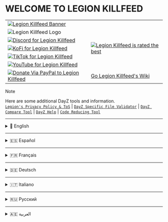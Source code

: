 # WELCOME TO LEGION KILLFEED

<table>
  <tr>
    <td colspan="2">
      <a href="https://killfeed.co/"><img src="https://killfeed.co/a/i/lkb.png" alt="Legion Killfeed Banner"></a>
    </td>
  </tr>
  <tr>
    <td><img src="https://killfeed.co/a/i/LK.gif" alt="Legion Killfeed Logo"></td>
    <td rowspan="5"><a href="https://www.trustpilot.com/review/killfeed.co"><img src="https://i.ibb.co/VYG3WVvg/Legion-Best.png" alt="Legion Killfeed is rated the best"></a></td>
  </tr>
  <tr>
    <td><a href="https://discord.gg/LegionKillfeed"><img src="https://killfeed.co/a/gh/LegionCord.png" alt="Discord for Legion Killfeed"></a></td>
  </tr>
  <tr>
    <td><a href="https://ko-fi.com/LegionKillfeed"><img src="https://killfeed.co/a/gh/LegionFi.png" alt="KoFi for Legion Killfeed"></a></td>
  </tr>
  <tr>
    <td><a href="https://www.tiktok.com/@legionkillfeed"><img src="https://killfeed.co/a/gh/LegionTok.png" alt="TikTok for Legion Killfeed"></a></td>
  </tr>
  <tr>
    <td><a href="https://youtube.com/@LegionKillfeed"><img src="https://killfeed.co/a/gh/LegionTube.png" alt="YouTube for Legion Killfeed"></a></td>
  </tr>
  <tr>
    <td><a href="https://PayPal.Me/CoderSoul"><img src="https://killfeed.co/a/gh/LegionPay.png" alt="Donate Via PayPal to Legion Killfeed"></a></td>
    <td><a href="https://github.com/LegionKillfeed/LegionKillfeed/wiki/Home">Go Legion Killfeed's Wiki</a></td>
  </tr>
</table> 

> [!NOTE]
> Here are some additional DayZ tools and information.  
> [`Legion's Privacy Policy & ToS`](https://killfeed.co/legal "Click to open Legion's Website") | [`DayZ Specific File Validator`](https://dayz.modding.click/file-validator "Click to view the dayz specific file validator") |  [`DayZ Compare Tool`](https://killfeed.co/dayz/compare-files "Click to jump to Dayz Compare Tool") | [`DayZ Help`](https://killfeed.co/dayz "Click to go to Legion's website") | [`Code Reducing Tool`](https://modding.click/code-reducer)

---

<details>
<summary>
📌 English
</summary>

- [Getting Started](https://github.com/LegionKillfeed/LegionKillfeed/wiki/English/#getting-started)
- [How to Set Up the Bot](https://github.com/LegionKillfeed/LegionKillfeed/wiki/English/#how-to-setup-bot)
- [FAQs & Tips](https://github.com/LegionKillfeed/LegionKillfeed/wiki/English/#faqs)
- [Bot Invite](https://discord.com/oauth2/authorize?client_id=1122337769008680971)
- [Commands](https://github.com/LegionKillfeed/LegionKillfeed/wiki/English/#commands)
  - [Subscriber Only](https://github.com/LegionKillfeed/LegionKillfeed/wiki/English/#subscriber-only)
  - [Setup](https://github.com/LegionKillfeed/LegionKillfeed/wiki/English/#subscriber-setup)
  - [Additional Settings](https://github.com/LegionKillfeed/LegionKillfeed/wiki/English/#subscriber-additional)
  - [Admin](https://github.com/LegionKillfeed/LegionKillfeed/wiki//#admin)
  - [Killfeed Settings](https://github.com/LegionKillfeed/LegionKillfeed/wiki/English/#killfeed-settings)
  - [Server Styling](https://github.com/LegionKillfeed/LegionKillfeed/wiki/English/#server-styling)
  - [Server Naming](https://github.com/LegionKillfeed/LegionKillfeed/wiki/English/#server-naming)
  - [Scheduler](https://github.com/LegionKillfeed/LegionKillfeed/wiki/English/#scheduler)
  - [PVE Auto Ban](https://github.com/LegionKillfeed/LegionKillfeed/wiki/English/#pve-autoban)
  - [Shoppi Config](https://github.com/LegionKillfeed/LegionKillfeed/wiki/English/#shoppi-config)
  - [Types.xml Editing](https://github.com/LegionKillfeed/LegionKillfeed/wiki/English/#types-editing)
  - [Staff](https://github.com/LegionKillfeed/LegionKillfeed/wiki/English/#staff)
  - [Economy](https://github.com/LegionKillfeed/LegionKillfeed/wiki/English/#economy)
  - [File Editing](https://github.com/LegionKillfeed/LegionKillfeed/wiki/English/#file-editing)

</details>

---

<details>
<summary>
🇪🇸 Español
</summary>
- [Primeros Pasos](https://github.com/LegionKillfeed/LegionKillfeed/wiki/Spanish/#getting-started)
- [Cómo Configurar el Bot](https://github.com/LegionKillfeed/LegionKillfeed/wiki/Spanish/#how-to-setup-bot)
- [Preguntas Frecuentes](https://github.com/LegionKillfeed/LegionKillfeed/wiki/Spanish/#faqs)
- [Bot Invite](https://discord.com/oauth2/authorize?client_id=1122337769008680971)
- [Comandos](https://github.com/LegionKillfeed/LegionKillfeed/wiki/Spanish/#commands)
  - [Solo para Suscriptores](https://github.com/LegionKillfeed/LegionKillfeed/wiki/Spanish/#subscriber-only)
  - [Configuración](https://github.com/LegionKillfeed/LegionKillfeed/wiki/Spanish/#subscriber-setup)
  - [Ajustes Adicionales](https://github.com/LegionKillfeed/LegionKillfeed/wiki/Spanish/#subscriber-additional)
  - [Administrador](https://github.com/LegionKillfeed/LegionKillfeed/wiki/Spanish/#admin)
  - [Configuración de Killfeed](https://github.com/LegionKillfeed/LegionKillfeed/wiki/Spanish/#killfeed-settings)
  - [Estilo del Servidor](https://github.com/LegionKillfeed/LegionKillfeed/wiki/Spanish/#server-styling)
  - [Opciones de Renombrado](https://github.com/LegionKillfeed/LegionKillfeed/wiki/Spanish/#server-naming)
  - [Programador](https://github.com/LegionKillfeed/LegionKillfeed/wiki/Spanish/#scheduler)
  - [Baneo Automático](https://github.com/LegionKillfeed/LegionKillfeed/wiki/Spanish/#pve-autoban)
  - [Shoppi Config](https://github.com/LegionKillfeed/LegionKillfeed/wiki/Spanish/#shoppi-config)
  - [Edición Types.xml](https://github.com/LegionKillfeed/LegionKillfeed/wiki/Spanish/#types-editing)
  - [Staff](https://github.com/LegionKillfeed/LegionKillfeed/wiki/Spanish/#staff)
  - [Economía](https://github.com/LegionKillfeed/LegionKillfeed/wiki/Spanish/#economy)
  - [Edición de Archivos](https://github.com/LegionKillfeed/LegionKillfeed/wiki/Spanish/#file-editing)
</details>

---

<details>
<summary>
🇫🇷 Français
</summary>
- [Mise en Route](https://github.com/LegionKillfeed/LegionKillfeed/wiki/French/#getting-started)
- [Comment Configurer le Bot](https://github.com/LegionKillfeed/LegionKillfeed/wiki/French/#how-to-setup-bot)
- [FAQ & Conseils](https://github.com/LegionKillfeed/LegionKillfeed/wiki/French/#faqs)
- [Bot Invite](https://discord.com/oauth2/authorize?client_id=1122337769008680971)
- [Commandes](https://github.com/LegionKillfeed/LegionKillfeed/wiki/French/#commands)
  - [Réservé aux Abonnés](https://github.com/LegionKillfeed/LegionKillfeed/wiki/French/#subscriber-only)
  - [Mise en Place](https://github.com/LegionKillfeed/LegionKillfeed/wiki/French/#subscriber-setup)
  - [Paramètres Supplémentaires](https://github.com/LegionKillfeed/LegionKillfeed/wiki/French/#subscriber-additional)
  - [Administrateur](https://github.com/LegionKillfeed/LegionKillfeed/wiki/French/#admin)
  - [Paramètres Killfeed](https://github.com/LegionKillfeed/LegionKillfeed/wiki/French/#killfeed-settings)
  - [Personnalisation du Serveur](https://github.com/LegionKillfeed/LegionKillfeed/wiki/French/#server-styling)
  - [Options de Renommage](https://github.com/LegionKillfeed/LegionKillfeed/wiki/French/#server-naming)
  - [Planificateur](https://github.com/LegionKillfeed/LegionKillfeed/wiki/French/#scheduler)
  - [Ban Automatique](https://github.com/LegionKillfeed/LegionKillfeed/wiki/French/#pve-autoban)
  - [Configuration Shoppi](https://github.com/LegionKillfeed/LegionKillfeed/wiki/French/#shoppi-config)
  - [Édition Types.xml](https://github.com/LegionKillfeed/LegionKillfeed/wiki/French/#types-editing)
  - [Staff](https://github.com/LegionKillfeed/LegionKillfeed/wiki/French/#staff)
  - [Économie](https://github.com/LegionKillfeed/LegionKillfeed/wiki/French/#economy)
  - [Édition de Fichiers](https://github.com/LegionKillfeed/LegionKillfeed/wiki/French/#file-editing)
</details>

---

<details>
<summary>
🇩🇪 Deutsch
</summary>
- [Erste Schritte](https://github.com/LegionKillfeed/LegionKillfeed/wiki/German/#getting-started)
- [So Richten Sie den Bot ein](https://github.com/LegionKillfeed/LegionKillfeed/wiki/German/#how-to-setup-bot)
- [FAQ & Tipps](https://github.com/LegionKillfeed/LegionKillfeed/wiki/German/#faqs)
- [Bot Einladung](https://discord.com/oauth2/authorize?client_id=1122337769008680971)
- [Befehle](https://github.com/LegionKillfeed/LegionKillfeed/wiki/German/#commands)
  - [Nur für Abonnenten](https://github.com/LegionKillfeed/LegionKillfeed/wiki/German/#subscriber-only)
  - [Einrichtung](https://github.com/LegionKillfeed/LegionKillfeed/wiki/German/#subscriber-setup)
  - [Zusätzliche Einstellungen](https://github.com/LegionKillfeed/LegionKillfeed/wiki/German/#subscriber-additional)
  - [Administrator](https://github.com/LegionKillfeed/LegionKillfeed/wiki/German/#admin)
  - [Killfeed Einstellungen](https://github.com/LegionKillfeed/LegionKillfeed/wiki/German/#killfeed-settings)
  - [Server-Styling](https://github.com/LegionKillfeed/LegionKillfeed/wiki/German/#server-styling)
  - [Umbenennungsoptionen](https://github.com/LegionKillfeed/LegionKillfeed/wiki/German/#server-naming)
  - [Scheduler](https://github.com/LegionKillfeed/LegionKillfeed/wiki/German/#scheduler)
  - [Automatisches Bannen](https://github.com/LegionKillfeed/LegionKillfeed/wiki/German/#pve-autoban)
  - [Shoppi Konfiguration](https://github.com/LegionKillfeed/LegionKillfeed/wiki/German/#shoppi-config)
  - [Bearbeitung Types.xml](https://github.com/LegionKillfeed/LegionKillfeed/wiki/German/#types-editing)
  - [Staff](https://github.com/LegionKillfeed/LegionKillfeed/wiki/German/#staff)
  - [Wirtschaft](https://github.com/LegionKillfeed/LegionKillfeed/wiki/German/#economy)
  - [Dateibearbeitung](https://github.com/LegionKillfeed/LegionKillfeed/wiki/German/#file-editing)
</details>

---

<details>
<summary>
🇮🇹 Italiano
</summary>

- [Per Iniziare](https://github.com/LegionKillfeed/LegionKillfeed/wiki/Italian/#getting-started)
- [Come Configurare il Bot](https://github.com/LegionKillfeed/LegionKillfeed/wiki/Italian/#how-to-setup-bot)
- [Domande Frequenti](https://github.com/LegionKillfeed/LegionKillfeed/wiki/Italian/#faqs)
- [Bot Invite](https://discord.com/oauth2/authorize?client_id=1122337769008680971)
- [Comandi](https://github.com/LegionKillfeed/LegionKillfeed/wiki/Italian/#commands)
  - [Solo per Abbonati](https://github.com/LegionKillfeed/LegionKillfeed/wiki/Italian/#subscriber-only)
  - [Impostazioni](https://github.com/LegionKillfeed/LegionKillfeed/wiki/Italian/#subscriber-setup)
  - [Impostazioni Aggiuntive](https://github.com/LegionKillfeed/LegionKillfeed/wiki/Italian/#subscriber-additional)
  - [Amministratore](https://github.com/LegionKillfeed/LegionKillfeed/wiki/Italian/#admin)
  - [Impostazioni Killfeed](https://github.com/LegionKillfeed/LegionKillfeed/wiki/Italian/#killfeed-settings)
  - [Stile del Server](https://github.com/LegionKillfeed/LegionKillfeed/wiki/Italian/#server-styling)
  - [Opzioni di Rinomina](https://github.com/LegionKillfeed/LegionKillfeed/wiki/Italian/#server-naming)
  - [Pianificatore](https://github.com/LegionKillfeed/LegionKillfeed/wiki/Italian/#scheduler)
  - [Ban Automatico](https://github.com/LegionKillfeed/LegionKillfeed/wiki/Italian/#pve-autoban)
  - [Configurazione Shoppi](https://github.com/LegionKillfeed/LegionKillfeed/wiki/Italian/#shoppi-config)
  - [Modifica Types.xml](https://github.com/LegionKillfeed/LegionKillfeed/wiki/Italian/#types-editing)
  - [Staff](https://github.com/LegionKillfeed/LegionKillfeed/wiki/Italian/#staff)
  - [Economia](https://github.com/LegionKillfeed/LegionKillfeed/wiki/Italian/#economy)
  - [Modifica File](https://github.com/LegionKillfeed/LegionKillfeed/wiki/Italian/#file-editing)

</details>

---

<details>
<summary>
🇷🇺 Русский
</summary>

- [Начало Работы](https://github.com/LegionKillfeed/LegionKillfeed/wiki/Russian/#getting-started)
- [Как Настроить Бота](https://github.com/LegionKillfeed/LegionKillfeed/wiki/Russian/#how-to-setup-bot)
- [Часто Задаваемые Вопросы](https://github.com/LegionKillfeed/LegionKillfeed/wiki/Russian/#faqs)
- [Пригласить Бота](https://discord.com/oauth2/authorize?client_id=1122337769008680971)
- [Команды](https://github.com/LegionKillfeed/LegionKillfeed/wiki/Russian/#commands)
  - [Только для Подписчиков](https://github.com/LegionKillfeed/LegionKillfeed/wiki/Russian/#subscriber-only)
  - [Настройка](https://github.com/LegionKillfeed/LegionKillfeed/wiki/Russian/#subscriber-setup)
  - [Дополнительные Настройки](https://github.com/LegionKillfeed/LegionKillfeed/wiki/Russian/#subscriber-additional)
  - [Администратор](https://github.com/LegionKillfeed/LegionKillfeed/wiki/Russian/#admin)
  - [Настройки Killfeed](https://github.com/LegionKillfeed/LegionKillfeed/wiki/Russian/#killfeed-settings)
  - [Стилизация Сервера](https://github.com/LegionKillfeed/LegionKillfeed/wiki/Russian/#server-styling)
  - [Переименование](https://github.com/LegionKillfeed/LegionKillfeed/wiki/Russian/#server-naming)
  - [Планировщик](https://github.com/LegionKillfeed/LegionKillfeed/wiki/Russian/#scheduler)
  - [Автобан](https://github.com/LegionKillfeed/LegionKillfeed/wiki/Russian/#pve-autoban)
  - [Конфигурация Shoppi](https://github.com/LegionKillfeed/LegionKillfeed/wiki/Russian/#shoppi-config)
  - [Редактирование Types.xml](https://github.com/LegionKillfeed/LegionKillfeed/wiki/Russian/#types-editing)
  - [Персонал](https://github.com/LegionKillfeed/LegionKillfeed/wiki/Russian/#staff)
  - [Экономика](https://github.com/LegionKillfeed/LegionKillfeed/wiki/Russian/#economy)
  - [Редактирование Файлов](https://github.com/LegionKillfeed/LegionKillfeed/wiki/Russian/#file-editing)

</details>

---

<details>
<summary>
🇦🇪 العربية
</summary>

- [البدء](https://github.com/LegionKillfeed/LegionKillfeed/wiki/Arabic/#getting-started)
- [كيفية إعداد الروبوت](https://github.com/LegionKillfeed/LegionKillfeed/wiki/Arabic/#how-to-setup-bot)
- [الأسئلة الشائعة](https://github.com/LegionKillfeed/LegionKillfeed/wiki/Arabic/#faqs)
- [دعوة البوت](https://discord.com/oauth2/authorize?client_id=1122337769008680971)
- [الأوامر](https://github.com/LegionKillfeed/LegionKillfeed/wiki/Arabic/#commands)
  - [المشتركون فقط](https://github.com/LegionKillfeed/LegionKillfeed/wiki/Arabic/#subscriber-only)
  - [الإعداد](https://github.com/LegionKillfeed/LegionKillfeed/wiki/Arabic/#subscriber-setup)
  - [إعدادات إضافية](https://github.com/LegionKillfeed/LegionKillfeed/wiki/Arabic/#subscriber-additional)
  - [المسؤول](https://github.com/LegionKillfeed/LegionKillfeed/wiki/Arabic/#admin)
  - [إعدادات Killfeed](https://github.com/LegionKillfeed/LegionKillfeed/wiki/Arabic/#killfeed-settings)
  - [تصميم الخادم](https://github.com/LegionKillfeed/LegionKillfeed/wiki/Arabic/#server-styling)
  - [إعادة التسمية](https://github.com/LegionKillfeed/LegionKillfeed/wiki/Arabic/#server-naming)
  - [الجدولة](https://github.com/LegionKillfeed/LegionKillfeed/wiki/Arabic/#scheduler)
  - [حظر تلقائي](https://github.com/LegionKillfeed/LegionKillfeed/wiki/Arabic/#pve-autoban)
  - [إعدادات Shoppi](https://github.com/LegionKillfeed/LegionKillfeed/wiki/Arabic/#shoppi-config)
  - [تحرير Types.xml](https://github.com/LegionKillfeed/LegionKillfeed/wiki/Arabic/#types-editing)
  - [الموظفون](https://github.com/LegionKillfeed/LegionKillfeed/wiki/Arabic/#staff)
  - [الاقتصاد](https://github.com/LegionKillfeed/LegionKillfeed/wiki/Arabic/#economy)
  - [تحرير الملفات](https://github.com/LegionKillfeed/LegionKillfeed/wiki/Arabic/#file-editing)

</details>

